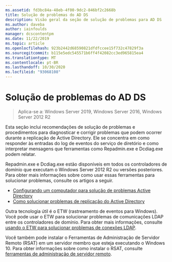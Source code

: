 ```yaml
---
ms.assetid: fd3bc84a-48eb-4f00-9dc2-846bf2c2668b
title: Solução de problemas do AD DS
description: Visão geral da seção de solução de problemas para AD DS
ms.author: daveba
author: iainfoulds
manager: dcscontentpm
ms.date: 11/22/2019
ms.topic: article
ms.openlocfilehash: 923b2442d68590821dfdfccee15f732c47829f3a
ms.sourcegitcommit: b115e5edc545571b6ff4f42082cc3ed965815ea4
ms.translationtype: MT
ms.contentlocale: pt-BR
ms.lasthandoff: 10/30/2020
ms.locfileid: "93068108"
---
```

# <a name="ad-ds-troubleshooting"></a>Solução de problemas do AD DS

>Aplica-se a: Windows Server 2019, Windows Server 2016, Windows Server 2012 R2

Esta seção inclui recomendações de solução de problemas e procedimentos para diagnosticar e corrigir problemas que podem ocorrer durante a replicação de Active Directory. Ele se concentra em como responder às entradas do log de eventos do serviço de diretório e como interpretar mensagens que ferramentas como Repadmin.exe e Dcdiag.exe podem relatar.

Repadmin.exe e Dcdiag.exe estão disponíveis em todos os controladores de domínio que executam o Windows Server 2012 R2 ou versões posteriores. Para obter mais informações sobre como usar essas ferramentas para solucionar problemas, consulte os artigos a seguir.

- [Configurando um computador para solução de problemas Active Directory](../manage/troubleshoot/Configuring-a-Computer-for-Troubleshooting.md)
- [Como solucionar problemas de replicação do Active Directory](../manage/troubleshoot/Troubleshooting-Active-Directory-Replication-Problems.md)

Outra tecnologia útil é o ETW (rastreamento de eventos para Windows). Você pode usar o ETW para solucionar problemas de comunicações LDAP entre os controladores de domínio. Para obter mais informações, consulte [usando o ETW para solucionar problemas de conexões LDAP](../manage/troubleshoot/troubleshoot-ldap-using-etw.md).

Você também pode instalar o Ferramentas de Administração de Servidor Remoto (RSAT) em um servidor membro que esteja executando o Windows 10. Para obter informações sobre como instalar o RSAT, consulte [ferramentas de administração de servidor remoto](../../../remote/remote-server-administration-tools.md).
